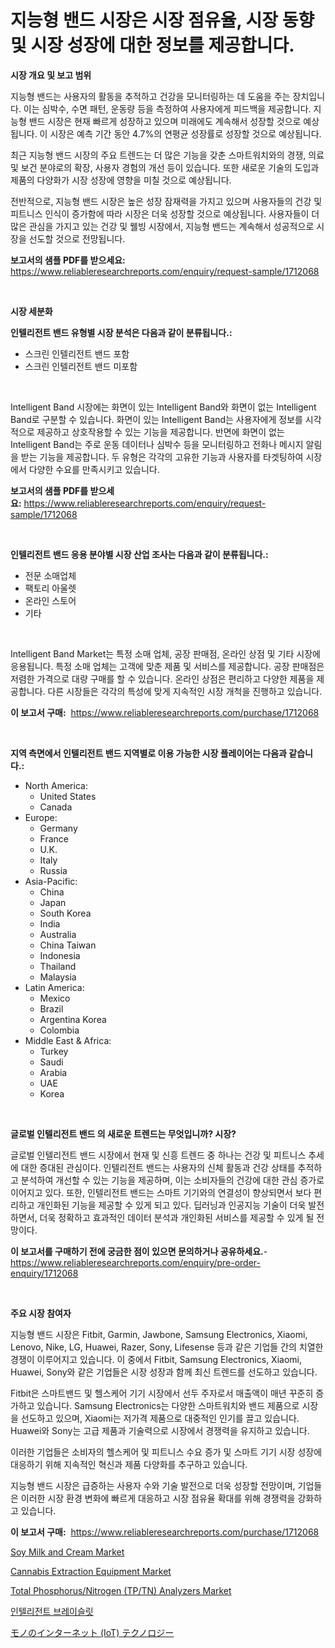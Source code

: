 <p><h1>지능형 밴드 시장은 시장 점유율, 시장 동향 및 시장 성장에 대한 정보를 제공합니다.</h1></p><p><strong>시장 개요 및 보고 범위</strong></p>
<p><p>지능형 밴드는 사용자의 활동을 추적하고 건강을 모니터링하는 데 도움을 주는 장치입니다. 이는 심박수, 수면 패턴, 운동량 등을 측정하여 사용자에게 피드백을 제공합니다. 지능형 밴드 시장은 현재 빠르게 성장하고 있으며 미래에도 계속해서 성장할 것으로 예상됩니다. 이 시장은 예측 기간 동안 4.7%의 연평균 성장률로 성장할 것으로 예상됩니다.</p><p>최근 지능형 밴드 시장의 주요 트렌드는 더 많은 기능을 갖춘 스마트워치와의 경쟁, 의료 및 보건 분야로의 확장, 사용자 경험의 개선 등이 있습니다. 또한 새로운 기술의 도입과 제품의 다양화가 시장 성장에 영향을 미칠 것으로 예상됩니다.</p><p>전반적으로, 지능형 밴드 시장은 높은 성장 잠재력을 가지고 있으며 사용자들의 건강 및 피트니스 인식이 증가함에 따라 시장은 더욱 성장할 것으로 예상됩니다. 사용자들이 더 많은 관심을 가지고 있는 건강 및 웰빙 시장에서, 지능형 밴드는 계속해서 성공적으로 시장을 선도할 것으로 전망됩니다.</p></p>
<p><strong>보고서의 샘플 PDF를 받으세요:</strong> <a href="https://www.reliableresearchreports.com/enquiry/request-sample/1712068">https://www.reliableresearchreports.com/enquiry/request-sample/1712068</a></p>
<p>&nbsp;</p>
<p><strong>시장 세분화</strong></p>
<p><strong>인텔리전트 밴드 유형별 시장 분석은 다음과 같이 분류됩니다.:</strong></p>
<p><ul><li>스크린 인텔리전트 밴드 포함</li><li>스크린 인텔리전트 밴드 미포함</li></ul></p>
<p>&nbsp;</p>
<p><p>Intelligent Band 시장에는 화면이 있는 Intelligent Band와 화면이 없는 Intelligent Band로 구분할 수 있습니다. 화면이 있는 Intelligent Band는 사용자에게 정보를 시각적으로 제공하고 상호작용할 수 있는 기능을 제공합니다. 반면에 화면이 없는 Intelligent Band는 주로 운동 데이터나 심박수 등을 모니터링하고 전화나 메시지 알림을 받는 기능을 제공합니다. 두 유형은 각각의 고유한 기능과 사용자를 타겟팅하여 시장에서 다양한 수요를 만족시키고 있습니다.</p></p>
<p><strong>보고서의 샘플 PDF를 받으세요:</strong>&nbsp;<a href="https://www.reliableresearchreports.com/enquiry/request-sample/1712068">https://www.reliableresearchreports.com/enquiry/request-sample/1712068</a></p>
<p>&nbsp;</p>
<p><strong> 인텔리전트 밴드 응용 분야별 시장 산업 조사는 다음과 같이 분류됩니다.:</strong></p>
<p><ul><li>전문 소매업체</li><li>팩토리 아울렛</li><li>온라인 스토어</li><li>기타</li></ul></p>
<p>&nbsp;</p>
<p><p>Intelligent Band Market는 특정 소매 업체, 공장 판매점, 온라인 상점 및 기타 시장에 응용됩니다. 특정 소매 업체는 고객에 맞춘 제품 및 서비스를 제공합니다. 공장 판매점은 저렴한 가격으로 대량 구매를 할 수 있습니다. 온라인 상점은 편리하고 다양한 제품을 제공합니다. 다른 시장들은 각각의 특성에 맞게 지속적인 시장 개척을 진행하고 있습니다.</p></p>
<p><strong>이 보고서 구매:</strong>&nbsp; <a href="https://www.reliableresearchreports.com/purchase/1712068">https://www.reliableresearchreports.com/purchase/1712068</a></p>
<p>&nbsp;</p>
<p><strong>지역 측면에서 인텔리전트 밴드 지역별로 이용 가능한 시장 플레이어는 다음과 같습니다.:</strong></p>
<p><ul>
    <li>
        North America:
        <ul>
            <li>United States</li>
            <li>Canada</li>
        </ul>
    </li>
    <li>
        Europe:
        <ul>
            <li>Germany</li>
            <li>France</li>
            <li>U.K.</li>
            <li>Italy</li>
            <li>Russia</li>
        </ul>
    </li>
    <li>
        Asia-Pacific:
        <ul>
            <li>China</li>
            <li>Japan</li>
            <li>South Korea</li>
            <li>India</li>
            <li>Australia</li>
            <li>China Taiwan</li>
            <li>Indonesia</li>
            <li>Thailand</li>
            <li>Malaysia</li>
        </ul>
    </li>
    <li>
        Latin America:
        <ul>
            <li>Mexico</li>
            <li>Brazil</li>
            <li>Argentina Korea</li>
            <li>Colombia</li>
        </ul>
    </li>
    <li>
        Middle East & Africa:
        <ul>
            <li>Turkey</li>
            <li>Saudi</li>
            <li>Arabia</li>
            <li>UAE</li>
            <li>Korea</li>
        </ul>
    </li>
    </ul></p>
<p>&nbsp;</p>
<p><strong>글로벌 인텔리전트 밴드 의 새로운 트렌드는 무엇입니까? 시장?</strong></p>
<p><p>글로벌 인텔리전트 밴드 시장에서 현재 및 신흥 트렌드 중 하나는 건강 및 피트니스 추세에 대한 증대된 관심이다. 인텔리전트 밴드는 사용자의 신체 활동과 건강 상태를 추적하고 분석하여 개선할 수 있는 기능을 제공하며, 이는 소비자들의 건강에 대한 관심 증가로 이어지고 있다. 또한, 인텔리전트 밴드는 스마트 기기와의 연결성이 향상되면서 보다 편리하고 개인화된 기능을 제공할 수 있게 되고 있다. 딥러닝과 인공지능 기술이 더욱 발전하면서, 더욱 정확하고 효과적인 데이터 분석과 개인화된 서비스를 제공할 수 있게 될 전망이다.</p></p>
<p><strong>이 보고서를 구매하기 전에 궁금한 점이 있으면 문의하거나 공유하세요.</strong>- <a href="https://www.reliableresearchreports.com/enquiry/pre-order-enquiry/1712068">https://www.reliableresearchreports.com/enquiry/pre-order-enquiry/1712068</a></p>
<p>&nbsp;</p>
<p><strong>주요 시장 참여자</strong></p>
<p><p>지능형 밴드 시장은 Fitbit, Garmin, Jawbone, Samsung Electronics, Xiaomi, Lenovo, Nike, LG, Huawei, Razer, Sony, Lifesense 등과 같은 기업들 간의 치열한 경쟁이 이루어지고 있습니다. 이 중에서 Fitbit, Samsung Electronics, Xiaomi, Huawei, Sony와 같은 기업들은 시장 성장과 함께 최신 트렌드를 선도하고 있습니다. </p><p>Fitbit은 스마트밴드 및 헬스케어 기기 시장에서 선두 주자로서 매출액이 매년 꾸준히 증가하고 있습니다. Samsung Electronics는 다양한 스마트워치와 밴드 제품으로 시장을 선도하고 있으며, Xiaomi는 저가격 제품으로 대중적인 인기를 끌고 있습니다. Huawei와 Sony는 고급 제품과 기술력으로 시장에서 경쟁력을 유지하고 있습니다.</p><p>이러한 기업들은 소비자의 헬스케어 및 피트니스 수요 증가 및 스마트 기기 시장 성장에 대응하기 위해 지속적인 혁신과 제품 다양화를 추구하고 있습니다. </p><p>지능형 밴드 시장은 급증하는 사용자 수와 기술 발전으로 더욱 성장할 전망이며, 기업들은 이러한 시장 환경 변화에 빠르게 대응하고 시장 점유율 확대를 위해 경쟁력을 강화하고 있습니다.</p></p>
<p><strong>이 보고서 구매:</strong>&nbsp;&nbsp;<a href="https://www.reliableresearchreports.com/purchase/1712068">https://www.reliableresearchreports.com/purchase/1712068</a></p>
<p><p><a href="https://issuu.com/reportprime-2/docs/soy-milk-and-cream-market-size-2030.pptx">Soy Milk and Cream Market</a></p><p><a href="https://issuu.com/reportprime-2/docs/cannabis-extraction-equipment-market-size-2030.ppt">Cannabis Extraction Equipment Market</a></p><p><a href="https://faithful-glue-af3.notion.site/Total-Phosphorus-Nitrogen-TP-TN-Analyzers-Market-Research-Report-Unlocks-Analysis-on-the-Market-Fi-e81e750acf9043168533491ce480d95f">Total Phosphorus/Nitrogen (TP/TN) Analyzers Market</a></p><p><a href="https://github.com/vsoq0zknh59/Market-Research-Report-List-1/blob/main/6387627186443.md">인텔리전트 브레이슬릿</a></p><p><a href="https://github.com/lababdou/Market-Research-Report-List-2/blob/main/5443898186477.md">モノのインターネット (IoT) テクノロジー</a></p></p>
